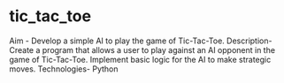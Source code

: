 # tic_tac_toe
Aim -  Develop a simple AI to play the game of Tic-Tac-Toe.  Description- Create a program that allows a user to play against an AI opponent in the game of  Tic-Tac-Toe. Implement basic logic for the AI to make strategic moves.  Technologies- Python 
